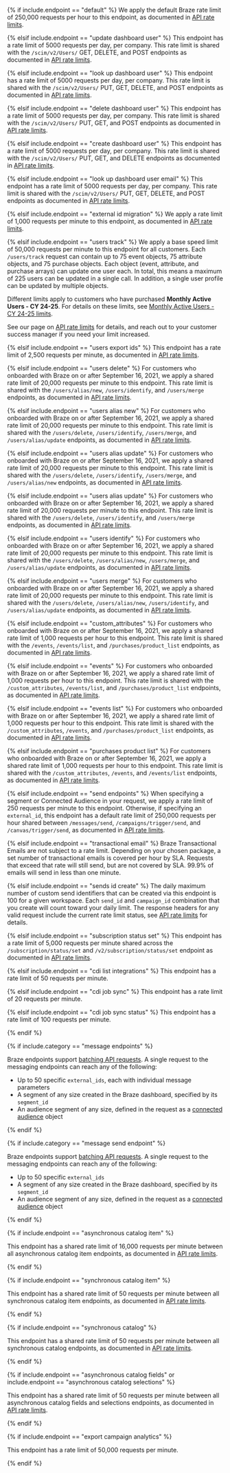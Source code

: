 
<!---DEFAULT RATE LIMIT-->

{% if include.endpoint == "default" %}
We apply the default Braze rate limit of 250,000 requests per hour to this endpoint, as documented in [API rate limits]({{site.baseurl}}/api/api_limits/).

<!---PUT /scim/v2/Users/YOUR_ID_HERE--->
{% elsif include.endpoint == "update dashboard user" %}
This endpoint has a rate limit of 5000 requests per day, per company. This rate limit is shared with the `/scim/v2/Users/` GET, DELETE, and POST endpoints as documented in [API rate limits]({{site.baseurl}}/api/api_limits/).

<!---GET /scim/v2/Users/YOUR_ID_HERE--->
{% elsif include.endpoint == "look up dashboard user" %}
This endpoint has a rate limit of 5000 requests per day, per company. This rate limit is shared with the `/scim/v2/Users/` PUT, GET, DELETE, and POST endpoints as documented in [API rate limits]({{site.baseurl}}/api/api_limits/).

<!---DELETE /scim/v2/Users/YOUR_ID_HERE--->
{% elsif include.endpoint == "delete dashboard user" %}
This endpoint has a rate limit of 5000 requests per day, per company. This rate limit is shared with the `/scim/v2/Users/` PUT, GET, and POST endpoints as documented in [API rate limits]({{site.baseurl}}/api/api_limits/).

<!---POST /scim/v2/Users--->
{% elsif include.endpoint == "create dashboard user" %}
This endpoint has a rate limit of 5000 requests per day, per company. This rate limit is shared with the `/scim/v2/Users/` PUT, GET, and DELETE endpoints as documented in [API rate limits]({{site.baseurl}}/api/api_limits/).

<!---GET /scim/v2/Users--->
{% elsif include.endpoint == "look up dashboard user email" %}
This endpoint has a rate limit of 5000 requests per day, per company. This rate limit is shared with the `/scim/v2/Users/` PUT, GET, DELETE, and POST endpoints as documented in [API rate limits]({{site.baseurl}}/api/api_limits/).

<!---/users/external_id/rename-->
<!---/users/external_id/remove-->

{% elsif include.endpoint == "external id migration" %}
We apply a rate limit of 1,000 requests per minute to this endpoint, as documented in [API rate limits]({{site.baseurl}}/api/api_limits/).

<!---/users/track-->

{% elsif include.endpoint == "users track" %}
We apply a base speed limit of 50,000 requests per minute to this endpoint for all customers. Each `/users/track` request can contain up to 75 event objects, 75 attribute objects, and 75 purchase objects. Each object (event, attribute, and purchase arrays) can update one user each. In total, this means a maximum of 225 users can be updated in a single call. In addition, a single user profile can be updated by multiple objects.

Different limits apply to customers who have purchased **Monthly Active Users - CY 24-25**. For details on these limits, see [Monthly Active Users - CY 24-25 limits]({{site.baseurl}}/api/endpoints/user_data/post_user_track/#mau-cy2425).

See our page on [API rate limits]({{site.baseurl}}/api/api_limits/) for details, and reach out to your customer success manager if you need your limit increased.

<!---/users/export/ids-->

{% elsif include.endpoint == "users export ids" %}
This endpoint has a rate limit of 2,500 requests per minute, as documented in [API rate limits]({{site.baseurl}}/api/api_limits/).

<!---/users/delete-->

{% elsif include.endpoint == "users delete" %}
For customers who onboarded with Braze on or after September 16, 2021, we apply a shared rate limit of 20,000 requests per minute to this endpoint. This rate limit is shared with the `/users/alias/new`, `/users/identify`, and `/users/merge` endpoints, as documented in [API rate limits]({{site.baseurl}}/api/api_limits/).

<!---/users/alias/new-->

{% elsif include.endpoint == "users alias new" %}
For customers who onboarded with Braze on or after September 16, 2021, we apply a shared rate limit of 20,000 requests per minute to this endpoint. This rate limit is shared with the `/users/delete`, `/users/identify`, `/users/merge`, and `/users/alias/update` endpoints, as documented in [API rate limits]({{site.baseurl}}/api/api_limits/).

<!---/users/alias/update-->

{% elsif include.endpoint == "users alias update" %}
For customers who onboarded with Braze on or after September 16, 2021, we apply a shared rate limit of 20,000 requests per minute to this endpoint. This rate limit is shared with the `/users/delete`, `/users/identify`, `/users/merge`, and `/users/alias/new` endpoints, as documented in [API rate limits]({{site.baseurl}}/api/api_limits/).

<!---/users/alias/update-->

{% elsif include.endpoint == "users alias update" %}
For customers who onboarded with Braze on or after September 16, 2021, we apply a shared rate limit of 20,000 requests per minute to this endpoint. This rate limit is shared with the `/users/delete`, `/users/identify`, and `/users/merge` endpoints, as documented in [API rate limits]({{site.baseurl}}/api/api_limits/).

<!---/users/identify-->

{% elsif include.endpoint == "users identify" %}
For customers who onboarded with Braze on or after September 16, 2021, we apply a shared rate limit of 20,000 requests per minute to this endpoint. This rate limit is shared with the `/users/delete`, `/users/alias/new`, `/users/merge`, and `/users/alias/update` endpoints, as documented in [API rate limits]({{site.baseurl}}/api/api_limits/).

<!---/users/merge-->

{% elsif include.endpoint == "users merge" %}
For customers who onboarded with Braze on or after September 16, 2021, we apply a shared rate limit of 20,000 requests per minute to this endpoint. This rate limit is shared with the `/users/delete`, `/users/alias/new`, `/users/identify`, and `/users/alias/update` endpoints, as documented in [API rate limits]({{site.baseurl}}/api/api_limits/).

<!---/custom_attributes-->

{% elsif include.endpoint == "custom_attributes" %}
For customers who onboarded with Braze on or after September 16, 2021, we apply a shared rate limit of 1,000 requests per hour to this endpoint. This rate limit is shared with the `/events`, `/events/list`, and `/purchases/product_list` endpoints, as documented in [API rate limits]({{site.baseurl}}/api/api_limits/).

<!---/events-->

{% elsif include.endpoint == "events" %}
For customers who onboarded with Braze on or after September 16, 2021, we apply a shared rate limit of 1,000 requests per hour to this endpoint. This rate limit is shared with the `/custom_attributes`, `/events/list`, and `/purchases/product_list` endpoints, as documented in [API rate limits]({{site.baseurl}}/api/api_limits/).

<!---/events/list-->

{% elsif include.endpoint == "events list" %}
For customers who onboarded with Braze on or after September 16, 2021, we apply a shared rate limit of 1,000 requests per hour to this endpoint. This rate limit is shared with the `/custom_attributes`, `/events`, and `/purchases/product_list` endpoints, as documented in [API rate limits]({{site.baseurl}}/api/api_limits/).

<!---/purchases/product_list-->

{% elsif include.endpoint == "purchases product list" %}
For customers who onboarded with Braze on or after September 16, 2021, we apply a shared rate limit of 1,000 requests per hour to this endpoint. This rate limit is shared with the `/custom_attributes`, `/events`, and `/events/list` endpoints, as documented in [API rate limits]({{site.baseurl}}/api/api_limits/).

<!---/messages/send-->
<!---/campaigns/trigger/send-->
<!---/canvas/trigger/send-->

{% elsif include.endpoint == "send endpoints" %}
When specifying a segment or Connected Audience in your request, we apply a rate limit of 250 requests per minute to this endpoint. Otherwise, if specifying an `external_id`, this endpoint has a default rate limit of 250,000 requests per hour shared between `/messages/send`, `/campaigns/trigger/send`, and `/canvas/trigger/send`, as documented in [API rate limits]({{site.baseurl}}/api/api_limits/).

<!---/transactional/v1/campaigns/{campaign_id}/send -->

{% elsif include.endpoint == "transactional email" %}
Braze Transactional Emails are not subject to a rate limit. Depending on your chosen package, a set number of transactional emails is covered per hour by SLA. Requests that exceed that rate will still send, but are not covered by SLA. 99.9% of emails will send in less than one minute.

<!---/sends/id/create-->

{% elsif include.endpoint == "sends id create" %}
The daily maximum number of custom send identifiers that can be created via this endpoint is 100 for a given workspace. Each `send_id` and `campaign_id` combination that you create will count toward your daily limit. The response headers for any valid request include the current rate limit status, see [API rate limits]({{site.baseurl}}/api/api_limits/) for details.

<!---/subscription/status/set-->
{% elsif include.endpoint == "subscription status set" %}
This endpoint has a rate limit of 5,000 requests per minute shared across the `/subscription/status/set` and `/v2/subscription/status/set` endpoint as documented in [API rate limits]({{site.baseurl}}/api/api_limits/).

<!-- Add this phrase back ", as documented in [API rate limits]({{site.baseurl}}/api/api_limits/)" to CDI endpoints for GA -->

<!---GET /cdi/integrations--->
{% elsif include.endpoint == "cdi list integrations" %}
This endpoint has a rate limit of 50 requests per minute.

<!---POST /cdi/integrations/{integration_id}/sync--->
{% elsif include.endpoint == "cdi job sync" %}
This endpoint has a rate limit of 20 requests per minute.

<!---POST /cdi/integrations/{integration_id}/job_sync_status--->
{% elsif include.endpoint == "cdi job sync status" %}
This endpoint has a rate limit of 100 requests per minute.

{% endif %}

<!---Additional if statement for Messaging endpoints-->

{% if include.category == "message endpoints" %}

Braze endpoints support [batching API requests]({{site.baseurl}}/api/api_limits/#batching-api-requests). A single request to the messaging endpoints can reach any of the following:

- Up to 50 specific `external_ids`, each with individual message parameters
- A segment of any size created in the Braze dashboard, specified by its `segment_id`
- An audience segment of any size, defined in the request as a [connected audience]({{site.baseurl}}/api/objects_filters/connected_audience/) object

{% endif %}

<!---Additional if statement for /messages/send endpoint-->

{% if include.category == "message send endpoint" %}

Braze endpoints support [batching API requests]({{site.baseurl}}/api/api_limits/#batching-api-requests). A single request to the messaging endpoints can reach any of the following:

- Up to 50 specific `external_ids`
- A segment of any size created in the Braze dashboard, specified by its `segment_id`
- An audience segment of any size, defined in the request as a [connected audience]({{site.baseurl}}/api/objects_filters/connected_audience/) object

{% endif %}

{% if include.endpoint == "asynchronous catalog item" %}

This endpoint has a shared rate limit of 16,000 requests per minute between all asynchronous catalog item endpoints, as documented in [API rate limits]({{site.baseurl}}/api/api_limits/).

{% endif %}

{% if include.endpoint == "synchronous catalog item" %}

This endpoint has a shared rate limit of 50 requests per minute between all synchronous catalog item endpoints, as documented in [API rate limits]({{site.baseurl}}/api/api_limits/).

{% endif %}

{% if include.endpoint == "synchronous catalog" %}

This endpoint has a shared rate limit of 50 requests per minute between all synchronous catalog endpoints, as documented in [API rate limits]({{site.baseurl}}/api/api_limits/).

{% endif %}

{% if include.endpoint == "asynchronous catalog fields" or include.endpoint == "asynchronous catalog selections" %}

This endpoint has a shared rate limit of 50 requests per minute between all asynchronous catalog fields and selections endpoints, as documented in [API rate limits]({{site.baseurl}}/api/api_limits/).

{% endif %}

{% if include.endpoint == "export campaign analytics" %}

This endpoint has a rate limit of 50,000 requests per minute.

{% endif %}
